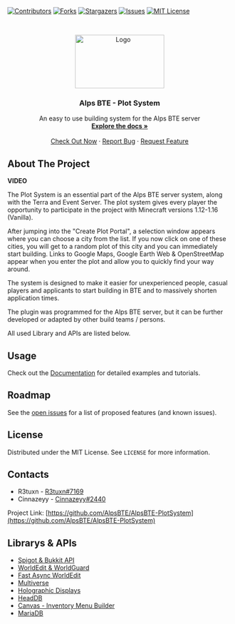[![Contributors][contributors-shield]][contributors-url]
[![Forks][forks-shield]][forks-url]
[![Stargazers][stars-shield]][stars-url]
[![Issues][issues-shield]][issues-url]
[![MIT License][license-shield]][license-url]


<!-- PROJECT LOGO -->

<br />

<p align="center">
  <a href="https://github.com/AlpsBTE/AlpsBTE-PlotSystem">
    <img src="https://cdn.discordapp.com/attachments/697504468299808819/762357721676644412/server_icon_transparent_bloom.png" alt="Logo" width="200" height="120">
  </a>

  <h3 align="center">Alps BTE - Plot System</h3>

  <p align="center">
    An easy to use building system for the Alps BTE server
    <br />
    <a href="https://github.com/AlpsBTE/AlpsBTE-PlotSystem/wiki"><strong>Explore the docs »</strong></a>
    <br />
    <br />
    <a href="mc.alps-bte.com">Check Out Now</a>
    ·
    <a href="https://github.com/AlpsBTE/AlpsBTE-PlotSystem/wiki">Report Bug</a>
    ·
    <a href="https://github.com/AlpsBTE/AlpsBTE-PlotSystem/wiki">Request Feature</a>
  </p>
</p>





<!-- ABOUT THE PROJECT -->
## About The Project

**VIDEO**

The Plot System is an essential part of the Alps BTE server system, along with the Terra and Event Server. The plot system gives every player the opportunity to participate in the project with Minecraft versions 1.12-1.16 (Vanilla).

After jumping into the "Create Plot Portal", a selection window appears where you can choose a city from the list. If you now click on one of these cities, you will get to a random plot of this city and you can immediately start building. Links to Google Maps, Google Earth Web & OpenStreetMap appear when you enter the plot and allow you to quickly find your way around.

The system is designed to make it easier for unexperienced people, casual players and applicants to start building in BTE and to massively shorten application times.  

The plugin was programmed for the Alps BTE server, but it can be further developed or adapted by other build teams / persons.

All used Library and APIs are listed below.




<!-- USAGE EXAMPLES -->
## Usage

Check out the [Documentation](https://github.com/AlpsBTE/AlpsBTE-PlotSystem/wiki) for detailed examples and tutorials.



<!-- ROADMAP -->
## Roadmap

See the [open issues](https://github.com/AlpsBTE/AlpsBTE-PlotSystem/issues) for a list of proposed features (and known issues).




<!-- LICENSE -->
## License

Distributed under the MIT License. See `LICENSE` for more information.



<!-- CONTACTS -->
## Contacts

- R3tuxn - [R3tuxn#7169](https://discord.com/invite/vgkspay)
- Cinnazeyy - [Cinnazeyy#2440](https://discord.com/invite/vgkspay)

Project Link: [https://github.com/AlpsBTE/AlpsBTE-PlotSystem](https://github.com/AlpsBTE/AlpsBTE-PlotSystem)



<!-- Librarys & APIs -->
## Librarys & APIs
* [Spigot & Bukkit API](https://hub.spigotmc.org/nexus/content/repositories/snapshots/)
* [WorldEdit & WorldGuard](http://maven.enginehub.org/repo/)
* [Fast Async WorldEdit](http://ci.athion.net/job/FastAsyncWorldEdit/ws/mvn/)
* [Multiverse](http://repo.onarandombox.com/content/repositories/multiverse/)
* [Holographic Displays](https://repo.codemc.io/repository/maven-public/)
* [HeadDB](https://github.com/Arcaniax-Development/HeadDatabase-API)
* [Canvas - Inventory Menu Builder](https://github.com/IPVP-MC/canvas)
* [MariaDB](https://mariadb.com/kb/en/about-mariadb-connector-j/)



<!-- MARKDOWN LINKS & IMAGES -->
<!-- https://www.markdownguide.org/basic-syntax/#reference-style-links -->
[contributors-shield]: https://img.shields.io/github/contributors/AlpsBTE/AlpsBTE-PlotSystem.svg?style=for-the-badge
[contributors-url]: https://github.com/AlpsBTE/AlpsBTE-PlotSystem/graphs/contributors
[forks-shield]: https://img.shields.io/github/forks/AlpsBTE/AlpsBTE-PlotSystem.svg?style=for-the-badge
[forks-url]: https://github.com/AlpsBTE/AlpsBTE-PlotSystem/network/members
[stars-shield]: https://img.shields.io/github/stars/AlpsBTE/AlpsBTE-PlotSystem.svg?style=for-the-badge
[stars-url]: https://github.com/AlpsBTE/AlpsBTE-PlotSystem/stargazers
[issues-shield]: https://img.shields.io/github/issues/AlpsBTE/AlpsBTE-PlotSystem.svg?style=for-the-badge
[issues-url]: https://github.com/AlpsBTE/AlpsBTE-PlotSystem/issues
[license-shield]: https://img.shields.io/github/license/AlpsBTE/AlpsBTE-PlotSystem.svg?style=for-the-badge
[license-url]: https://github.com/AlpsBTE/AlpsBTE-PlotSystem/blob/main/LICENSE.txt
